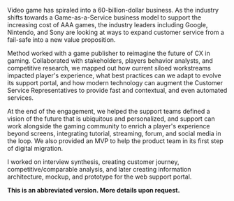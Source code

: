 Video game has spiraled into a 60-billion-dollar business. As the industry shifts towards a Game-as-a-Service business model to support the increasing cost of AAA games, the industry leaders including Google, Nintendo, and Sony are looking at ways to expand customer service from a fail-safe into a new value proposition.

Method worked with a game publisher to reimagine the future of CX in gaming. Collaborated with stakeholders, players behavior analysts, and competitive research, we mapped out how current siloed workstreams impacted player's experience, what best practices can we adapt to evolve its support portal, and how modern technology can augment the Customer Service Representatives to provide fast and contextual, and even automated services.

At the end of the engagement, we helped the support teams defined a vision of the future that is ubiquitous and personalized, and support can work alongside the gaming community to enrich a player's experience beyond screens, integrating tutorial, streaming, forum, and social media in the loop. We also provided an MVP to help the product team in its first step of digital migration.

I worked on interview synthesis, creating customer journey, competitive/comparable analysis, and later creating information architecture, mockup, and prototype for the web support portal.

**This is an abbreviated version. More details upon request.**

